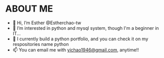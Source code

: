# ABOUT ME 
- 👋 Hi, I’m Esther @Estherchao-tw
- 👀 I’m interested in python and mysql system, though I'm a beginner in IT... 
- 🌱 I currently build a python portfolio, and you can check it on my respositories name python
- 📫 You can email me with yichao1946@gmail.com, anytime!!

<!---
maxinechao/maxinechao is a ✨ special ✨ repository because its `README.md` (this file) appears on your GitHub profile.
You can click the Preview link to take a look at your changes.
--->
